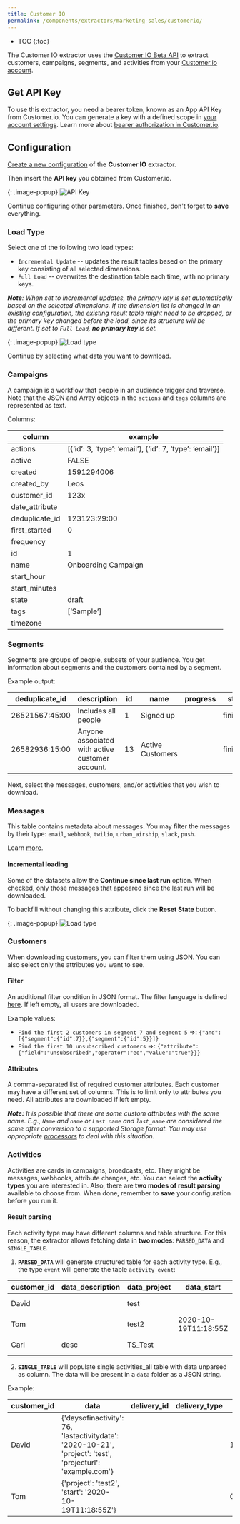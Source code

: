 ```yaml
---
title: Customer IO
permalink: /components/extractors/marketing-sales/customerio/
---
```


* TOC
{:toc}

The Customer IO extractor uses the [Customer IO Beta API](https://customer.io/docs/api/#tag/betaOverview) 
to extract customers, campaigns, segments, and activities from your [Customer.io account](https://customer.io/). 

## Get API Key
To use this extractor, you need a bearer token, known as an App API Key from Customer.io. You can generate a key with 
a defined scope in [your account settings](https://fly.customer.io/settings/api_credentials?keyType=app).
Learn more about [bearer authorization in Customer.io](https://customer.io/docs/managing-credentials).

## Configuration
[Create a new configuration](/components/#creating-component-configuration) of the **Customer IO** extractor.

Then insert the **API key** you obtained from Customer.io.

{: .image-popup}
![API Key](/components/extractors/marketing-sales/customerio/api_key.png)

Continue configuring other parameters. Once finished, don't forget to **save** everything.

### Load Type
Select one of the following two load types: 

- `Incremental Update` -- updates the result tables based on the primary key consisting of all selected dimensions.
- `Full Load` -- overwrites the destination table each time, with no primary keys.

***Note**: When set to incremental updates, the primary key is set automatically based on the selected dimensions. If 
the dimension list is changed in an existing configuration, the existing result table might need to be dropped, or the
primary key changed before the load, since its structure will be different. If set to `Full Load`, **no primary key** is set.*

{: .image-popup}
![Load type](/components/extractors/marketing-sales/customerio/load_type.png)

Continue by selecting what data you want to download.

### Campaigns 
A campaign is a workflow that people in an audience trigger and traverse. Note that the JSON and Array objects 
in the `actions` and `tags` columns are represented as text.

Columns:

| column         | example                                                  |
|----------------|----------------------------------------------------------|
| actions        | [{‘id’: 3, ‘type’: ‘email’}, {‘id’: 7, ‘type’: ‘email’}] |
| active         |                           FALSE                          |
| created        |                                               1591294006 |
| created_by     | Leos                                                     |
| customer_id    | 123x                                                     |
| date_attribute |                                                          |
| deduplicate_id |                                             123123:29:00 |
| first_started  |                                                        0 |
| frequency      |                                                          |
| id             |                                                        1 |
| name           | Onboarding Campaign                                      |
| start_hour     |                                                          |
| start_minutes  |                                                          |
| state          | draft                                                    |
| tags           | [‘Sample’]                                               |
| timezone       |                                                          |

### Segments
Segments are groups of people, subsets of your audience. You get information about segments and the customers 
contained by a segment. 

Example output:

| deduplicate_id | description                                                                                                                                                               | id | name             | progress | state    | tags |    type |
|----------------|---------------------------------------------------------------------------------------------------------------------------------------------------------------------------|----|------------------|----------|----------|------|--------:|
| 26521567:45:00 | Includes all people|  1 | Signed up        |          | finished |      | dynamic |
| 26582936:15:00 | Anyone associated with active customer account.                                                                                                                           | 13 | Active Customers |          | finished |      | dynamic |

Next, select the messages, customers, and/or activities that you wish to download.

### Messages
This table contains metadata about messages. You may filter the messages by their type: `email`, `webhook`, `twilio`,
`urban_airship`, `slack`, `push`.

Learn [more](https://customer.io/docs/api/#apibeta-apimessagesmessages_list). 

#### Incremental loading
Some of the datasets allow the **Continue since last run** option. When checked, only those messages 
that appeared since the last run will be downloaded. 

To backfill without changing this attribute, click the **Reset State** button.

{: .image-popup}
![Load type](/components/extractors/marketing-sales/customerio/incremental.png)

### Customers
When downloading customers, you can filter them using JSON. You can also select only the attributes you want to see.

#### Filter
An additional filter condition in JSON format. The filter language is defined [here](https://customer.io/docs/documentation/api-triggered-data-format.html#general-syntax). 
If left empty, all users are downloaded.

Example values: 

- `Find the first 2 customers in segment 7 and segment 5` =>: `{"and":[{"segment":{"id":7}},{"segment":{"id":5}}]}`
- `Find the first 10 unsubscribed customers` =>: `{"attribute":{"field":"unsubscribed","operator":"eq","value":"true"}}}`

#### Attributes
A comma-separated list of required customer attributes. Each customer may have a different set of columns. 
This is to limit only to attributes you need. All attributes are downloaded if left empty.

***Note:** It is possible that there are some custom attributes with the same name. E.g., `Name` and `name` 
or `Last name` and `last_name` are considered the same after conversion to a supported Storage format. 
You may use appropriate [processors](https://developers.keboola.com/extend/component/processors/) to deal with this situation.*

### Activities 
Activities are cards in campaigns, broadcasts, etc. They might be messages, webhooks, attribute changes, etc.
You can select the **activity types** you are interested in. Also, there are **two modes of result parsing** 
available to choose from. When done, remember to **save** your configuration before you run it.

#### Result parsing
Each activity type may have different columns and table structure. For this reason, the extractor allows fetching data 
in **two modes**: `PARSED_DATA` and `SINGLE_TABLE`.

1) **`PARSED_DATA`** will generate structured table for each activity type. E.g., the type `event` will generate the table `activity_event`:
 
| customer_id | data_description | data_project | data_start           | id      | name             | timestamp  |  type |
|-------------|------------------|--------------|----------------------|---------|------------------|------------|------:|
| David       |                  | test         |                      | 1234d   | inactive project | 1609808524 | event |
| Tom         |                  | test2        | 2020-10-19T11:18:55Z | 3467g   | enroll           | 1603120800 | event |
| Carl        | desc             | TS_Test      |                      | 667676h | credit grant     | 1616382356 | event |
 
 
2) **`SINGLE_TABLE`** will populate single activities_all table with data unparsed as column. 
The data will be present in a `data` folder as a JSON string.
 
Example:

| customer_id               | data                                                                                                                                                                | delivery_id | delivery_type | id                         | timestamp  |  type |
|---------------------------|---------------------------------------------------------------------------------------------------------------------------------------------------------------------|-------------|---------------|----------------------------|------------|------:|
| David| {'daysofinactivity': 76, 'lastactivitydate': '2020-10-21', 'project': 'test', 'projecturl': 'example.com'} |             |               | 1234d | 1609808524 | event |
| Tom  | {'project': 'test2', 'start': '2020-10-19T11:18:55Z'}                                                |             |               | 01EN0Q4 | 1603120800 | event |


